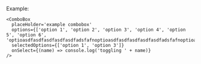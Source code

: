 Example:

    <ComboBox
      placeHolder='example combobox'
      options={['option 1', 'option 2', 'option 3', 'option 4', 'option 5', 'option 6', 'optioasdfasdfasdfasdfasdfadsfafnoptioasdfasdfasdfasdfasdfadsfafnoptioasdfasdfasdfasdfasdfadsfafnoptioasdfasdfasdfasdfasdfadsfafnoptioasdfasdfasdfasdfasdfadsfafnoptioasdfasdfasdfasdfasdfadsfafn']}
      selectedOptions={['option 1', 'option 3']}
      onSelect={(name) => console.log('toggling ' + name)}
    />
